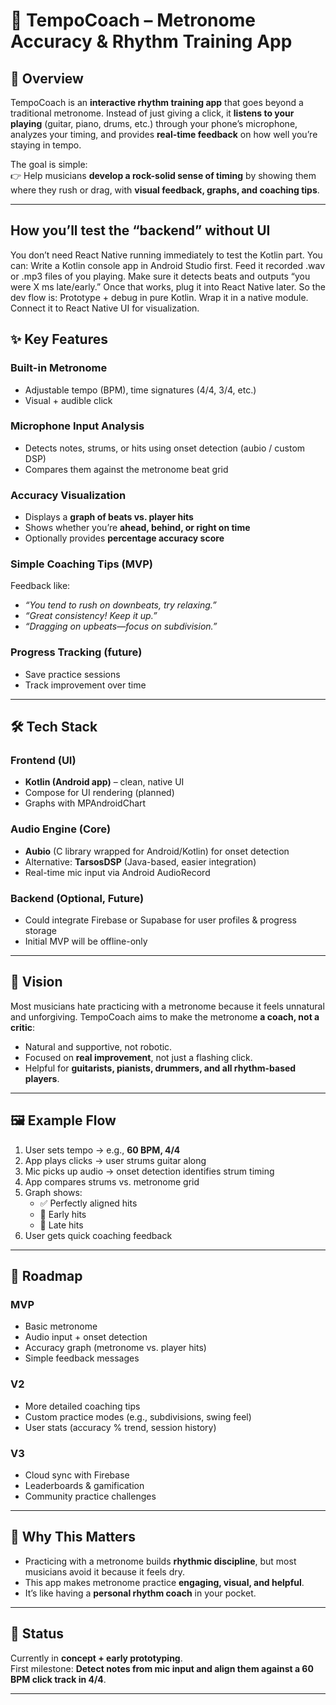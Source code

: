 # 🎵 TempoCoach – Metronome Accuracy & Rhythm Training App

## 📌 Overview

TempoCoach is an **interactive rhythm training app** that goes beyond a traditional metronome. Instead of just giving a click, it **listens to your playing** (guitar, piano, drums, etc.) through your phone’s microphone, analyzes your timing, and provides **real-time feedback** on how well you’re staying in tempo.

The goal is simple:  
👉 Help musicians **develop a rock-solid sense of timing** by showing them where they rush or drag, with **visual feedback, graphs, and coaching tips**.

---

## How you’ll test the “backend” without UI

You don’t need React Native running immediately to test the Kotlin part. You can:
Write a Kotlin console app in Android Studio first.
Feed it recorded .wav or .mp3 files of you playing.
Make sure it detects beats and outputs “you were X ms late/early.”
Once that works, plug it into React Native later.
So the dev flow is:
Prototype + debug in pure Kotlin.
Wrap it in a native module.
Connect it to React Native UI for visualization.

## ✨ Key Features

### Built-in Metronome

- Adjustable tempo (BPM), time signatures (4/4, 3/4, etc.)
- Visual + audible click

### Microphone Input Analysis

- Detects notes, strums, or hits using onset detection (aubio / custom DSP)
- Compares them against the metronome beat grid

### Accuracy Visualization

- Displays a **graph of beats vs. player hits**
- Shows whether you’re **ahead, behind, or right on time**
- Optionally provides **percentage accuracy score**

### Simple Coaching Tips (MVP)

Feedback like:

- _“You tend to rush on downbeats, try relaxing.”_
- _“Great consistency! Keep it up.”_
- _“Dragging on upbeats—focus on subdivision.”_

### Progress Tracking (future)

- Save practice sessions
- Track improvement over time

---

## 🛠 Tech Stack

### Frontend (UI)

- **Kotlin (Android app)** – clean, native UI
- Compose for UI rendering (planned)
- Graphs with MPAndroidChart

### Audio Engine (Core)

- **Aubio** (C library wrapped for Android/Kotlin) for onset detection
- Alternative: **TarsosDSP** (Java-based, easier integration)
- Real-time mic input via Android AudioRecord

### Backend (Optional, Future)

- Could integrate Firebase or Supabase for user profiles & progress storage
- Initial MVP will be offline-only

---

## 🎯 Vision

Most musicians hate practicing with a metronome because it feels unnatural and unforgiving. TempoCoach aims to make the metronome **a coach, not a critic**:

- Natural and supportive, not robotic.
- Focused on **real improvement**, not just a flashing click.
- Helpful for **guitarists, pianists, drummers, and all rhythm-based players**.

---

## 🖼 Example Flow

1. User sets tempo → e.g., **60 BPM, 4/4**
2. App plays clicks → user strums guitar along
3. Mic picks up audio → onset detection identifies strum timing
4. App compares strums vs. metronome grid
5. Graph shows:
   - ✅ Perfectly aligned hits
   - 🔴 Early hits
   - 🔵 Late hits
6. User gets quick coaching feedback

---

## 🚀 Roadmap

### MVP

- Basic metronome
- Audio input + onset detection
- Accuracy graph (metronome vs. player hits)
- Simple feedback messages

### V2

- More detailed coaching tips
- Custom practice modes (e.g., subdivisions, swing feel)
- User stats (accuracy % trend, session history)

### V3

- Cloud sync with Firebase
- Leaderboards & gamification
- Community practice challenges

---

## 🤔 Why This Matters

- Practicing with a metronome builds **rhythmic discipline**, but most musicians avoid it because it feels dry.
- This app makes metronome practice **engaging, visual, and helpful**.
- It’s like having a **personal rhythm coach** in your pocket.

---

## 📌 Status

Currently in **concept + early prototyping**.  
First milestone: **Detect notes from mic input and align them against a 60 BPM click track in 4/4**.

---
